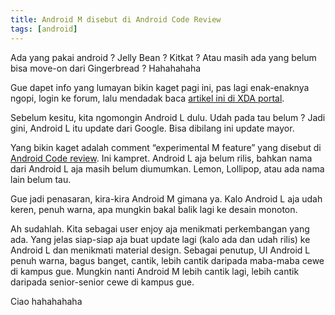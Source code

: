 ```yaml
---
title: Android M disebut di Android Code Review
tags: [android]
---
```

Ada yang pakai android ? Jelly Bean ? Kitkat ? Atau masih ada yang belum bisa move-on dari Gingerbread ? Hahahahaha

Gue dapet info yang lumayan bikin kaget pagi ini, pas lagi enak-enaknya ngopi, login ke forum, lalu mendadak baca [artikel ini di XDA portal](http://www.xda-developers.com/android-m-mentions/).

Sebelum kesitu, kita ngomongin Android L dulu. Udah pada tau belum ? Jadi gini, Android L itu update dari Google. Bisa dibilang ini update mayor.

<!--more-->

Yang bikin kaget adalah comment “experimental M feature” yang disebut di [Android Code review](https://android-review.googlesource.com/#/c/107482/). Ini kampret. Android L aja belum rilis, bahkan nama dari Android L aja masih belum diumumkan. Lemon, Lollipop, atau ada nama lain belum tau.

Gue jadi penasaran, kira-kira Android M gimana ya. Kalo Android L aja udah keren, penuh warna, apa mungkin bakal balik lagi ke desain monoton.

Ah sudahlah. Kita sebagai user enjoy aja menikmati perkembangan yang ada. Yang jelas siap-siap aja buat update lagi (kalo ada dan udah rilis) ke Android L dan menikmati material design. Sebagai penutup, UI Android L penuh warna, bagus banget, cantik, lebih cantik daripada maba-maba cewe di kampus gue. Mungkin nanti Android M lebih cantik lagi, lebih cantik daripada senior-senior cewe di kampus gue.

Ciao hahahahaha
